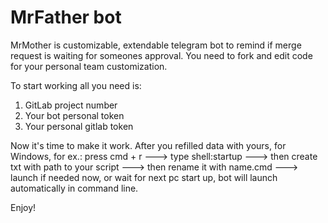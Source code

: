 # MrFather bot

MrMother is customizable, extendable telegram bot to remind if merge request is waiting for someones approval. 
You need to fork and edit code for your personal team customization.

To start working all you need is:
1) GitLab project number 
2) Your bot personal token 
3) Your personal gitlab token 

Now it's time to make it work. After you refilled data with yours, for Windows,
for ex.: 
press cmd + r ---> 
type shell:startup ---> 
then create txt with path to your script --->
then rename it with name.cmd --->
launch if needed now, or wait for next pc start up, bot will launch automatically in command line.

Enjoy!
